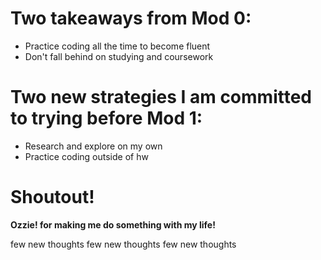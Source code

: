 # Two takeaways from Mod 0:

* Practice coding all the time to become fluent
* Don't fall behind on studying and coursework

# Two new strategies I am committed to trying before Mod 1:

* Research and explore on my own
* Practice coding outside of hw

# Shoutout!

**Ozzie! for making me do something with my life!**

few new thoughts
few new thoughts
few new thoughts
